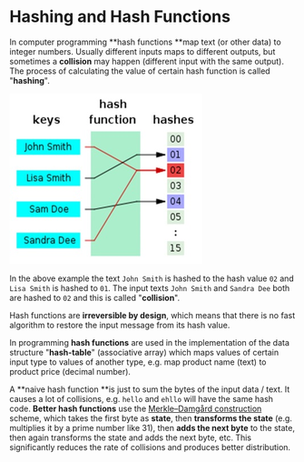 # Hashing and Hash Functions

In computer programming **hash functions **map text \(or other data\) to integer numbers. Usually different inputs maps to different outputs, but sometimes a **collision** may happen \(different input with the same output\). The process of calculating the value of certain hash function is called "**hashing**".

![](/assets/hash-function.jpg)

In the above example the text `John Smith` is hashed to the hash value `02` and `Lisa Smith` is hashed to `01`. The input texts `John Smith` and `Sandra Dee` both are hashed to `02` and this is called "**collision**".

Hash functions are **irreversible by design**, which means that there is no fast algorithm to restore the input message from its hash value.

In programming **hash functions** are used in the implementation of the data structure "**hash-table**" \(associative array\) which maps values of certain input type to values of another type, e.g. map product name \(text\) to product price \(decimal number\).

A **naive hash function **is just to sum the bytes of the input data / text. It causes a lot of collisions, e.g. `hello` and `ehllo` will have the same hash code. **Better hash functions** use the [Merkle–Damgård construction](https://en.wikipedia.org/wiki/Merkle%E2%80%93Damg%C3%A5rd_construction) scheme, which takes the first byte as **state**, then **transforms the state** \(e.g. multiplies it by a prime number like 31\), then **adds the next byte** to the state, then again transforms the state and adds the next byte, etc. This significantly reduces the rate of collisions and produces better distribution.

